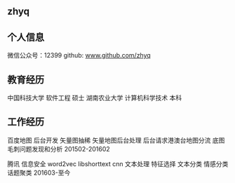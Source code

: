 ## zhyq

## 个人信息
微信公众号：12399
github: www.github.com/zhyq



## 教育经历
中国科技大学 软件工程 硕士
湖南农业大学 计算机科学技术 本科

## 工作经历
百度地图 后台开发 矢量图抽稀 矢量地图后台处理 后台请求港澳台地图分流 底图毛刺问题发现和分析 201502-201602 
<br>

腾讯 信息安全  word2vec libshorttext cnn 文本处理 特征选择 文本分类 情感分类 话题聚类 201603-至今
